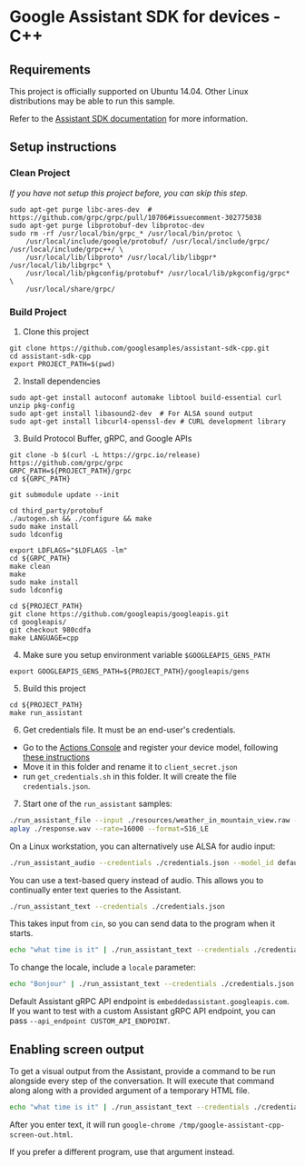 # Google Assistant SDK for devices - C++

## Requirements

This project is officially supported on Ubuntu 14.04. Other Linux distributions may be able to run
this sample.

Refer to the [Assistant SDK documentation](https://developers.google.com/assistant/sdk/) for more information.

## Setup instructions

### Clean Project

_If you have not setup this project before, you can skip this step._

```
sudo apt-get purge libc-ares-dev  # https://github.com/grpc/grpc/pull/10706#issuecomment-302775038
sudo apt-get purge libprotobuf-dev libprotoc-dev
sudo rm -rf /usr/local/bin/grpc_* /usr/local/bin/protoc \
    /usr/local/include/google/protobuf/ /usr/local/include/grpc/ /usr/local/include/grpc++/ \
    /usr/local/lib/libproto* /usr/local/lib/libgpr* /usr/local/lib/libgrpc* \
    /usr/local/lib/pkgconfig/protobuf* /usr/local/lib/pkgconfig/grpc* \
    /usr/local/share/grpc/
```

### Build Project

1. Clone this project
```
git clone https://github.com/googlesamples/assistant-sdk-cpp.git
cd assistant-sdk-cpp
export PROJECT_PATH=$(pwd)
```

2. Install dependencies
```
sudo apt-get install autoconf automake libtool build-essential curl unzip pkg-config
sudo apt-get install libasound2-dev  # For ALSA sound output
sudo apt-get install libcurl4-openssl-dev # CURL development library
```

3. Build Protocol Buffer, gRPC, and Google APIs
```
git clone -b $(curl -L https://grpc.io/release) https://github.com/grpc/grpc
GRPC_PATH=${PROJECT_PATH}/grpc
cd ${GRPC_PATH}

git submodule update --init

cd third_party/protobuf
./autogen.sh && ./configure && make
sudo make install
sudo ldconfig

export LDFLAGS="$LDFLAGS -lm"
cd ${GRPC_PATH}
make clean
make
sudo make install
sudo ldconfig

cd ${PROJECT_PATH}
git clone https://github.com/googleapis/googleapis.git
cd googleapis/
git checkout 980cdfa
make LANGUAGE=cpp
```

4. Make sure you setup environment variable `$GOOGLEAPIS_GENS_PATH`
```
export GOOGLEAPIS_GENS_PATH=${PROJECT_PATH}/googleapis/gens
```

5. Build this project
```
cd ${PROJECT_PATH}
make run_assistant
```

6. Get credentials file. It must be an end-user's credentials.

* Go to the [Actions Console](https://console.actions.google.com/) and register your device model, following [these instructions](https://developers.google.com/assistant/sdk/guides/library/python/embed/register-device)
* Move it in this folder and rename it to `client_secret.json`
* run `get_credentials.sh` in this folder. It will create the file `credentials.json`.

7. Start one of the `run_assistant` samples:

```bash
./run_assistant_file --input ./resources/weather_in_mountain_view.raw --output ./response.wav --credentials ./credentials.json
aplay ./response.wav --rate=16000 --format=S16_LE
```

On a Linux workstation, you can alternatively use ALSA for audio input:

```bash
./run_assistant_audio --credentials ./credentials.json --model_id default --device_id default
```

You can use a text-based query instead of audio. This allows you to continually enter text queries to the Assistant.

```bash
./run_assistant_text --credentials ./credentials.json
```

This takes input from `cin`, so you can send data to the program when it starts.

```bash
echo "what time is it" | ./run_assistant_text --credentials ./credentials.json
```

To change the locale, include a `locale` parameter:

```bash
echo "Bonjour" | ./run_assistant_text --credentials ./credentials.json --locale "fr-FR"
```

Default Assistant gRPC API endpoint is `embeddedassistant.googleapis.com`. If you want to test with a custom Assistant gRPC API endpoint, you can pass `--api_endpoint CUSTOM_API_ENDPOINT`.

## Enabling screen output

To get a visual output from the Assistant, provide a command to be run alongside every step of the conversation. It will execute that command along along with a provided argument of a temporary HTML file.

```bash
echo "what time is it" | ./run_assistant_text --credentials ./credentials.json --html_out google-chrome
```

After you enter text, it will run `google-chrome /tmp/google-assistant-cpp-screen-out.html`.

If you prefer a different program, use that argument instead.
